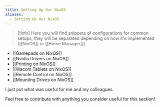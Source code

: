 ```yaml
---
title: Setting Up Our NixOS
aliases:
  - Setting Up Our NixOS
---
```

> [!info]
> Here you will find snippets of configurations for common setups, they will be separated depending on how it's implemented ([[NixOS]] or [[Home Manager]]).

- [[Gamepads on NixOS]]
- [[Nvidia Drivers on NixOS]]
- [[Printing on NixOS]]
- [[Wacom Tablets on NixOS]]
- [[Remote Control on NixOS]]
- [[Mounting Drives on NixOS]]

I just put what was useful for me and my colleagues.

Feel free to contribute with anything you consider useful for this section!

